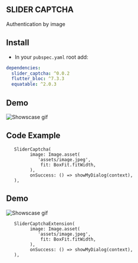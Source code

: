## SLIDER CAPTCHA
Authentication by image


## Install 
* In your `pubspec.yaml` root add:

```yaml
dependencies:
  slider_captcha: ^0.0.2
  flutter_bloc: ^7.3.3
  equatable: ^2.0.3
```


## Demo
![Showscase gif](https://github.com/BrianTV98/slider_captcha/blob/main/demo/slider_captcha.gif)
## Code Example

```
   SliderCaptcha(
         image: Image.asset(
            'assets/image.jpeg',
             fit: BoxFit.fitWidth,
         ),
         onSuccess: () => showMyDialog(context),
   ),

```

## Demo
![Showscase gif](https://github.com/BrianTV98/slider_captcha/blob/main/demo/slider_captcha_extention.gif)
```
   SliderCaptchaExtension(
         image: Image.asset(
            'assets/image.jpeg',
             fit: BoxFit.fitWidth,
         ),
         onSuccess: () => showMyDialog(context),
   ),

```

